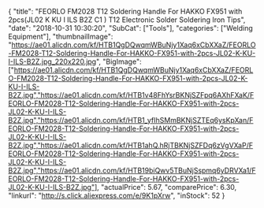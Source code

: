 {
	"title": "FEORLO FM2028 T12 Soldering Handle For HAKKO FX951 with 2pcs(JL02 K KU I ILS B2Z C1 ) T12 Electronic Solder Soldering Iron Tips",
	"date": "2018-10-31 10:30:20",
	"SubCat": ["Tools"],
	"categories": ["Welding Equipment"],
	"thumbnailImage": "https://ae01.alicdn.com/kf/HTB1QgDQwqmWBuNjy1Xaq6xCbXXaZ/FEORLO-FM2028-T12-Soldering-Handle-For-HAKKO-FX951-with-2pcs-JL02-K-KU-I-ILS-B2Z.jpg_220x220.jpg",
	"BigImage": ["https://ae01.alicdn.com/kf/HTB1QgDQwqmWBuNjy1Xaq6xCbXXaZ/FEORLO-FM2028-T12-Soldering-Handle-For-HAKKO-FX951-with-2pcs-JL02-K-KU-I-ILS-B2Z.jpg","https://ae01.alicdn.com/kf/HTB1v48FhYsrBKNjSZFpq6AXhFXaK/FEORLO-FM2028-T12-Soldering-Handle-For-HAKKO-FX951-with-2pcs-JL02-K-KU-I-ILS-B2Z.jpg","https://ae01.alicdn.com/kf/HTB1_yfIhSMmBKNjSZTEq6ysKpXan/FEORLO-FM2028-T12-Soldering-Handle-For-HAKKO-FX951-with-2pcs-JL02-K-KU-I-ILS-B2Z.jpg","https://ae01.alicdn.com/kf/HTB1ahQ.hRjTBKNjSZFDq6zVgVXaP/FEORLO-FM2028-T12-Soldering-Handle-For-HAKKO-FX951-with-2pcs-JL02-K-KU-I-ILS-B2Z.jpg","https://ae01.alicdn.com/kf/HTB19biQwv5TBuNjSspmq6yDRVXa1/FEORLO-FM2028-T12-Soldering-Handle-For-HAKKO-FX951-with-2pcs-JL02-K-KU-I-ILS-B2Z.jpg"],
	"actualPrice": 5.67,
	"comparePrice": 6.30,
	"linkurl": "http://s.click.aliexpress.com/e/9K1pXrw",
	"inStock": 52
}
